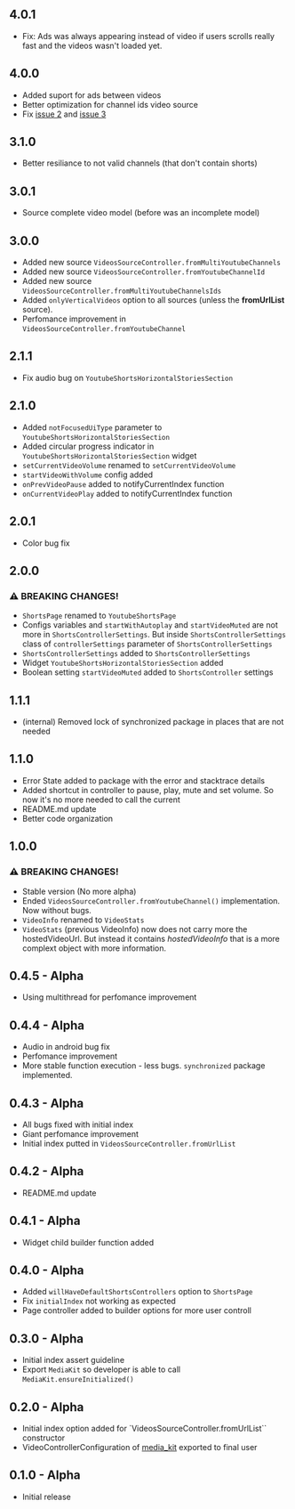## 4.0.1
* Fix: Ads was always appearing instead of video if users scrolls really fast and the videos wasn't loaded yet.

## 4.0.0
* Added suport for ads between videos
* Better optimization for channel ids video source
* Fix [issue 2](https://github.com/igormidev/youtube_shorts/issues/2) and [issue 3](https://github.com/igormidev/youtube_shorts/issues/3)

## 3.1.0
* Better resiliance to not valid channels (that don't contain shorts)

## 3.0.1
* Source complete video model (before was an incomplete model)

## 3.0.0
* Added new source `VideosSourceController.fromMultiYoutubeChannels`
* Added new source `VideosSourceController.fromYoutubeChannelId`
* Added new source `VideosSourceController.fromMultiYoutubeChannelsIds`
* Added `onlyVerticalVideos` option to all sources (unless the **fromUrlList** source).
* Perfomance improvement in `VideosSourceController.fromYoutubeChannel`

## 2.1.1
* Fix audio bug on `YoutubeShortsHorizontalStoriesSection`

## 2.1.0
* Added `notFocusedUiType` parameter to `YoutubeShortsHorizontalStoriesSection`
* Added circular progress indicator in `YoutubeShortsHorizontalStoriesSection` widget
* `setCurrentVideoVolume` renamed to `setCurrentVideoVolume`
* `startVideoWithVolume` config added
* `onPrevVideoPause` added to notifyCurrentIndex function
* `onCurrentVideoPlay` added to notifyCurrentIndex function

## 2.0.1
* Color bug fix

## 2.0.0
### ⚠️ BREAKING CHANGES!
* `ShortsPage` renamed to `YoutubeShortsPage`
* Configs variables and `startWithAutoplay` and `startVideoMuted` are not more in `ShortsControllerSettings`. But inside `ShortsControllerSettings` class of `controllerSettings` parameter of `ShortsControllerSettings`
* `ShortsControllerSettings` added to `ShortsControllerSettings`
* Widget `YoutubeShortsHorizontalStoriesSection` added
* Boolean setting `startVideoMuted` added to `ShortsController` settings

## 1.1.1
* (internal) Removed lock of synchronized package in places that are not needed 

## 1.1.0
* Error State added to package with the error and stacktrace details
* Added shortcut in controller to pause, play, mute and set volume. So now it's no more needed to call the current 
* README.md update
* Better code organization

## 1.0.0
### ⚠️ BREAKING CHANGES!
* Stable version (No more alpha)
* Ended `VideosSourceController.fromYoutubeChannel()` implementation. Now without bugs.
* `VideoInfo` renamed to `VideoStats`
* `VideoStats` (previous VideoInfo) now does not carry more the hostedVideoUrl. But instead it contains *hostedVideoInfo* that is a more complext object with more information.

## 0.4.5 - Alpha
* Using multithread for perfomance improvement

## 0.4.4 - Alpha
* Audio in android bug fix
* Perfomance improvement
* More stable function execution - less bugs. `synchronized` package implemented.

## 0.4.3 - Alpha
* All bugs fixed with initial index
* Giant perfomance improvement
* Initial index putted in `VideosSourceController.fromUrlList`

## 0.4.2 - Alpha
* README.md update

## 0.4.1 - Alpha
* Widget child builder function added

## 0.4.0 - Alpha
* Added `willHaveDefaultShortsControllers` option to `ShortsPage`
* Fix `initialIndex` not working as expected
* Page controller added to builder options for more user controll

## 0.3.0 - Alpha
* Initial index assert guideline
* Export `MediaKit` so developer is able to call `MediaKit.ensureInitialized()`

## 0.2.0 - Alpha
* Initial index option added for `VideosSourceController.fromUrlList`` constructor
* VideoControllerConfiguration of [media_kit](https://pub.dev/packages/media_kit) exported to final user

## 0.1.0 - Alpha
* Initial release
